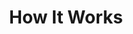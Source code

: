 ---
title: "How It Works"
layout: "how-it-works"
draft: false

how_it_works_video:
  enable: true
  subtitle: "Our Features"
  title: "How it works"
  description: "Lorem ipsum dolor sit amet, consectetur adipiscing elit. Morbi egestas <br> Werat viverra id et aliquet. vulputate egestas sollicitudin."
  video_url: "https://www.youtube.com/embed/dyZcRRWiuuw"
  video_thumbnail: "images/video-popup.jpg"


# how_it_works
how_it_works:   
  enable: true
  block:
  - subtitle: "Who are we?"
    title: "Nice to meet you!"
    description: "We are Pets to Home, a company dedicated to the international transport of pets to and from Costa Rica, we provide all the necessary services to make your pet's trip pleasant, safe and stress-free."
    image: "images/good_doggy.png"

  - subtitle: "What we do"
    title: "We can lend you a helping paw!"
    description: "Our staff consists, on the one hand, of logistics experts trained in the international standards of air transport of pets, and on the other, of veterinary doctors dedicated to their profession. This blend allows us to offer the quality service your pet deserves."
    image: "images/day67-dog.png"

  - subtitle: "What we value" 
    title: "The meaning of &#128150;"
    description: "In Pets to Home we love what we do and because we also have pets, we completely understand that they become a member of the family. This is why our goal is to ensure the safest and most reliable transport of your pet to and from Costa Rica."
    image: "images/friends.png"

---